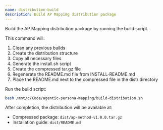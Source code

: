 ```yaml
---
name: distribution-build
description: Build AP Mapping distribution package
---
```


Build the AP Mapping distribution package by running the build script.

This command will:
1. Clean any previous builds
2. Create the distribution structure
3. Copy all necessary files
4. Generate the install.sh script
5. Create the compressed tar.gz file
6. Regenerate the README.md file from INSTALL-README.md
7. Place the README.md next to the compressed file in the dist/ directory

Run the build script:
```bash
bash /mnt/c/Code/agentic-persona-mapping/build-distribution.sh
```

After completion, the distribution will be available at:
- Compressed package: `dist/ap-method-v1.0.0.tar.gz`
- Installation guide: `dist/README.md`